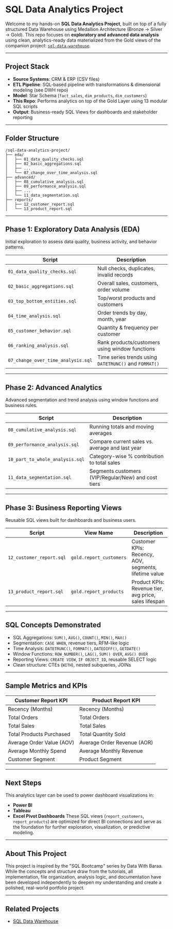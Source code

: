 # SQL Data Analytics Project

Welcome to my hands-on **SQL Data Analytics Project**, built on top of a fully structured Data Warehouse using Medallion Architecture (Bronze → Silver → Gold).
This repo focuses on **exploratory and advanced data analysis** using clean, analytics-ready data materialized from the Gold views of the companion project: [`sql-data-warehouse`](https://github.com/shristituladhar/sql-data-warehouse-project).

---

## Project Stack

- **Source Systems**: CRM & ERP (CSV files)
- **ETL Pipeline**: SQL-based pipeline with transformations & dimensional modeling (see DWH repo)
- **Model**: Star Schema (`fact_sales`, `dim_products`, `dim_customers`)
- **This Repo**: Performs analytics on top of the Gold Layer using 13 modular SQL scripts
- **Output**: Business-ready SQL Views for dashboards and stakeholder reporting

---

## Folder Structure

```plaintext
/sql-data-analytics-project/
├── eda/
│   ├── 01_data_quality_checks.sql
│   ├── 02_basic_aggregations.sql
│   ├── ...
│   └── 07_change_over_time_analysis.sql
├── advanced/
│   ├── 08_cumulative_analysis.sql
│   ├── 09_performance_analysis.sql
│   ├── ...
│   └── 11_data_segmentation.sql
├── reports/
│   ├── 12_customer_report.sql
│   └── 13_product_report.sql
```

---

## Phase 1: Exploratory Data Analysis (EDA)

Initial exploration to assess data quality, business activity, and behavior patterns.

| Script                          | Description                                           |
|----------------------------------|-------------------------------------------------------|
| `01_data_quality_checks.sql`    | Null checks, duplicates, invalid records             |
| `02_basic_aggregations.sql`     | Overall sales, customers, order volume               |
| `03_top_bottom_entities.sql`    | Top/worst products and customers                     |
| `04_time_analysis.sql`          | Order trends by day, month, year                     |
| `05_customer_behavior.sql`      | Quantity & frequency per customer                    |
| `06_ranking_analysis.sql`       | Rank products/customers using window functions       |
| `07_change_over_time_analysis.sql` | Time series trends using `DATETRUNC()` and `FORMAT()` |

---

## Phase 2: Advanced Analytics

Advanced segmentation and trend analysis using window functions and business rules.

| Script                            | Description                                            |
|----------------------------------|--------------------------------------------------------|
| `08_cumulative_analysis.sql`     | Running totals and moving averages                    |
| `09_performance_analysis.sql`    | Compare current sales vs. average and last year       |
| `10_part_to_whole_analysis.sql`  | Category-wise % contribution to total sales           |
| `11_data_segmentation.sql`       | Segments customers (VIP/Regular/New) and cost tiers   |

---

## Phase 3: Business Reporting Views

Reusable SQL views built for dashboards and business users.

| Script                       | View Name                | Description                                             |
|-----------------------------|--------------------------|---------------------------------------------------------|
| `12_customer_report.sql`    | `gold.report_customers`  | Customer KPIs: Recency, AOV, segments, lifetime value  |
| `13_product_report.sql`     | `gold.report_products`   | Product KPIs: Revenue tier, avg price, sales lifespan  |

---

## SQL Concepts Demonstrated

- SQL Aggregations: `SUM()`, `AVG()`, `COUNT()`, `MIN()`, `MAX()`
- Segmentation: `CASE WHEN`, revenue tiers, RFM-like logic
- Time Analysis: `DATETRUNC()`, `FORMAT()`, `DATEDIFF()`, `GETDATE()`
- Window Functions: `ROW_NUMBER()`, `LAG()`, `SUM() OVER`, `AVG() OVER`
- Reporting Views: `CREATE VIEW`, `IF OBJECT_ID`, reusable SELECT logic
- Clean structure: CTEs (`WITH`), nested subqueries, JOINs

---

## Sample Metrics and KPIs

| Customer Report KPI       | Product Report KPI           |
|---------------------------|------------------------------|
| Recency (Months)          | Recency (Months)             |
| Total Orders              | Total Orders                 |
| Total Sales               | Total Sales                  |
| Total Products Purchased  | Total Quantity Sold          |
| Average Order Value (AOV) | Average Order Revenue (AOR)  |
| Average Monthly Spend     | Average Monthly Revenue      |
| Customer Segment          | Product Segment              |

---

## Next Steps

This analytics layer can be used to power dashboard visualizations in:
- **Power BI**
- **Tableau**
- **Excel Pivot Dashboards**
These SQL views (`report_customers`, `report_products`) are optimized for direct BI connections and serve as the foundation for further exploration, visualization, or predictive modeling.

---

## About This Project

This project is inspired by the "SQL Bootcamp" series by Data With Baraa.
While the concepts and structure draw from the tutorials, all implementation, file organization, analysis logic, and documentation have been developed independently to deepen my understanding and create a polished, real-world portfolio project.

---

## Related Projects

- [SQL Data Warehouse](https://github.com/shristituladhar/sql-data-warehouse-project)
